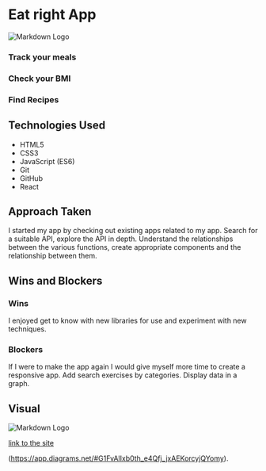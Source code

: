 # Eat right App

![Markdown Logo](https://theyogainstitute.org/wp-content/uploads/2016/09/Eat_Right_for_Healthy_Living.jpg)
### Track your meals

### Check your BMI
### Find Recipes

## Technologies Used
* HTML5
* CSS3
* JavaScript (ES6)
* Git
* GitHub
* React

## Approach Taken
I started my app by checking out existing apps related to my app. Search for a suitable API, explore the API in depth. Understand the relationships between the various functions, create appropriate components and the relationship between them.
## Wins and Blockers
### Wins

I enjoyed get to know with new libraries for use and experiment with new techniques.
### Blockers
If I were to make the app again I would give myself more time to create a responsive app.
Add search exercises by categories. 
Display data in a graph.

## Visual
![Markdown Logo]('./src/Assets/mySite.png')


[link to the site](https://react-mid-project.netlify.app/)

(https://app.diagrams.net/#G1FvAlIxb0th_e4Qfj_jxAEKorcyjQYomy).



